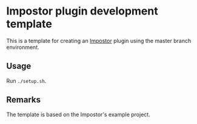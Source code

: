 # Impostor plugin development template

This is a template for creating an [Impostor](https://github.com/Impostor/Impostor) plugin using the master branch environment.

## Usage

Run `./setup.sh`.

## Remarks

The template is based on the Impostor's example project.

